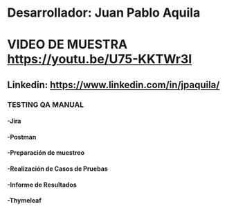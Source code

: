 # Desarrollador: Juan Pablo Aquila

# VIDEO DE MUESTRA https://youtu.be/U75-KKTWr3I

## Linkedin: https://www.linkedin.com/in/jpaquila/

### **TESTING QA MANUAL**
#### -Jira
#### -Postman
#### -Preparación de muestreo
#### -Realización de Casos de Pruebas
#### -Informe de Resultados
#### -Thymeleaf







